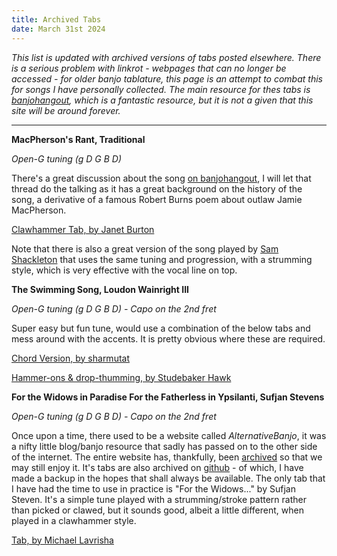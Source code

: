 ```yaml
---
title: Archived Tabs
date: March 31st 2024
---
```


*This list is updated with archived versions of tabs posted elsewhere.
There is a serious problem with linkrot - webpages that can no longer be
accessed - for older banjo tablature, this page is an attempt to combat
this for songs I have personally collected. The main resource for thes
tabs is [banjohangout](www.banjohangout.org), which is a fantastic
resource, but it is not a given that this site will be around forever.*

___


**MacPherson's Rant, Traditional**

*Open-G tuning (g D G B D)*

There's a great discussion about the song [on banjohangout](http://web.archive.org/web/20210614061618/), I will let that thread do the talking as it has a great background on the history of the song, a derivative of a famous Robert Burns poem about outlaw Jamie MacPherson. 

[Clawhammer Tab, by Janet Burton](http://web.archive.org/web/20230403224134/https://www.mybanjoworld.com/_files/ugd/52786a_4c9625f6a5024445b6a0b0da4fe1c093.pdf)

Note that there is also a great version of the song played by [Sam Shackleton](https://sorley.bandcamp.com/album/scottish-folk-ballads-of-freedom-ep) that uses the same tuning and progression, with a strumming style, which is very effective with the vocal line on top.



**The Swimming Song, Loudon Wainright III**

*Open-G tuning (g D G B D) - Capo on the 2nd fret*

Super easy but fun tune, would use a combination of the below tabs and
mess around with the accents. It is pretty obvious where these are
required.

[Chord Version, by
sharmutat](https://web.archive.org/web/20211026023502/https://www.hangoutstorage.com/banjohangout.org/storage/tabs/t/tab-the-swimming-so-23433-57181428112018.pdf)

[Hammer-ons & drop-thumming, by Studebaker
Hawk](https://web.archive.org/web/20230601103137/https://www.hangoutstorage.com/banjohangout.org/storage/tabs/s/tab-swimming-song---11934-22272102009.pdf)



**For the Widows in Paradise For the Fatherless in Ypsilanti, Sufjan Stevens**

*Open-G tuning (g D G B D) - Capo on the 2nd fret*

Once upon a time, there used to be a website called *AlternativeBanjo*, it was a nifty little blog/banjo resource that sadly has passed on to the other side of the internet. The entire website has, thankfully, been [archived](http://web.archive.org/web/20111224223448/http://alternativebanjo.com/) so that we may still enjoy it. It's tabs are also archived on [github](https://github.com/vrish88/altbanjo) - of which, I have made a backup in the hopes that shall always be available. The only tab that I have had the time to use in practice is "For the Widows..." by Sufjan Steven. It's a simple tune played with a strumming/stroke pattern rather than picked or clawed, but it sounds good, albeit a little different, when played in a clawhammer style.

[Tab, by Michael Lavrisha](http://web.archive.org/web/20120303051506/http://alternativebanjo.com/tabs/sufjan-stevens/for-the-widows-in-paradise-for-the-fatherless-in-ypsilanti)



